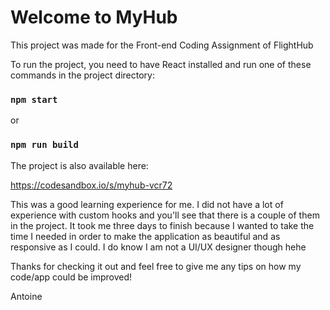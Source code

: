 # Welcome to MyHub

This project was made for the Front-end Coding Assignment of FlightHub

To run the project, you need to have React installed and run one of these commands in the project directory:

### `npm start`
or
### `npm run build`

The project is also available here:

https://codesandbox.io/s/myhub-vcr72

This was a good learning experience for me. I did not have a lot of experience with custom hooks and you'll see that there is a couple of them in the project. It took me three days to finish because I wanted to take the time I needed in order to make the application as beautiful and as responsive as I could. I do know I am not a UI/UX designer though hehe

Thanks for checking it out and feel free to give me any tips on how my code/app could be improved!

Antoine
